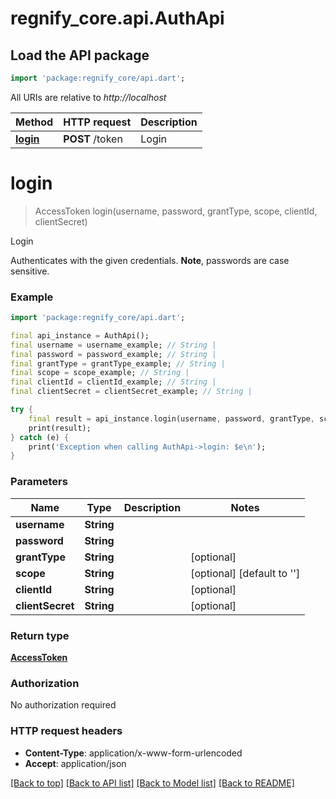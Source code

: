 # regnify_core.api.AuthApi

## Load the API package
```dart
import 'package:regnify_core/api.dart';
```

All URIs are relative to *http://localhost*

Method | HTTP request | Description
------------- | ------------- | -------------
[**login**](AuthApi.md#login) | **POST** /token | Login


# **login**
> AccessToken login(username, password, grantType, scope, clientId, clientSecret)

Login

Authenticates with the given credentials.  **Note**, passwords are case sensitive.

### Example
```dart
import 'package:regnify_core/api.dart';

final api_instance = AuthApi();
final username = username_example; // String | 
final password = password_example; // String | 
final grantType = grantType_example; // String | 
final scope = scope_example; // String | 
final clientId = clientId_example; // String | 
final clientSecret = clientSecret_example; // String | 

try {
    final result = api_instance.login(username, password, grantType, scope, clientId, clientSecret);
    print(result);
} catch (e) {
    print('Exception when calling AuthApi->login: $e\n');
}
```

### Parameters

Name | Type | Description  | Notes
------------- | ------------- | ------------- | -------------
 **username** | **String**|  | 
 **password** | **String**|  | 
 **grantType** | **String**|  | [optional] 
 **scope** | **String**|  | [optional] [default to '']
 **clientId** | **String**|  | [optional] 
 **clientSecret** | **String**|  | [optional] 

### Return type

[**AccessToken**](AccessToken.md)

### Authorization

No authorization required

### HTTP request headers

 - **Content-Type**: application/x-www-form-urlencoded
 - **Accept**: application/json

[[Back to top]](#) [[Back to API list]](../README.md#documentation-for-api-endpoints) [[Back to Model list]](../README.md#documentation-for-models) [[Back to README]](../README.md)

